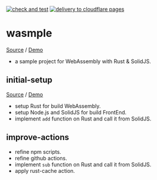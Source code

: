 [![check and test](https://github.com/a24k/wasmple/actions/workflows/ct.yml/badge.svg)](https://github.com/a24k/wasmple/actions/workflows/ct.yml)
[![delivery to cloudflare pages](https://github.com/a24k/wasmple/actions/workflows/cd-cfpages.yml/badge.svg)](https://github.com/a24k/wasmple/actions/workflows/cd-cfpages.yml)

# wasmple

[Source](https://github.com/a24k/wasmple) / [Demo](https://wasmple.pages.dev/)

- a sample project for WebAssembly with Rust & SolidJS.

## initial-setup

[Source](https://github.com/a24k/wasmple/tree/03e6d2962f6c6e2e79d4bd11a84e19dcfe0724f9) / [Demo](https://0a7e4583.wasmple.pages.dev/)

- setup Rust for build WebAssembly.
- setup Node.js and SolidJS for build FrontEnd.
- implement `add` function on Rust and call it from SolidJS.

## improve-actions

- refine npm scripts.
- refine github actions.
- implement `sub` function on Rust and call it from SolidJS.
- apply rust-cache action.
